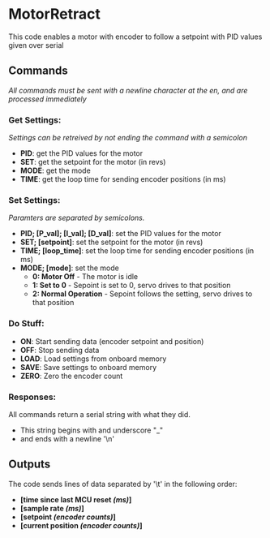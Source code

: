# MotorRetract
This code enables a motor with encoder to follow a setpoint with PID values given over serial

## Commands
*All commands must be sent with a newline character at the en, and are processed immediately*

### Get Settings:
*Settings can be retreived by not ending the command with a semicolon*
- **PID**: get the PID values for the motor
- **SET**: get the setpoint for the motor (in revs)
- **MODE**: get the mode
- **TIME**: get the loop time for sending encoder positions (in ms)

### Set Settings:
*Paramters are separated by semicolons.*
- **PID; [P_val]; [I_val]; [D_val]**: set the PID values for the motor
- **SET; [setpoint]**: set the setpoint for the motor (in revs)
- **TIME; [loop_time]**: set the loop time for sending encoder positions (in ms)
- **MODE; [mode]**: set the mode
	- **0: Motor Off** - The motor is idle
	- **1: Set to 0** - Sepoint is set to 0, servo drives to that position
	- **2: Normal Operation** - Sepoint follows the setting, servo drives to that position

### Do Stuff:
- **ON**: Start sending data (encoder setpoint and position)
- **OFF**: Stop sending data
- **LOAD**: Load settings from onboard memory
- **SAVE**: Save settings to onboard memory
- **ZERO**: Zero the encoder count

### Responses:
All commands return a serial string with what they did.
- This string begins with and underscore "_"
-  and ends with a newline '\n'

## Outputs
The code sends lines of data separated by '\t' in the following order:

- **[time since last MCU reset *(ms)*]**
- **[sample rate *(ms)*]**
- **[setpoint *(encoder counts)*]**
- **[current position *(encoder counts)*]**
